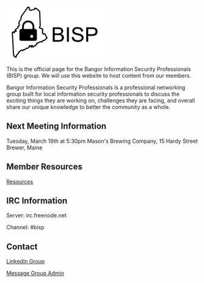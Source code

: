 <img src="images/bisp_logo.png" height="140px" width="250px">

This is the official page for the Bangor Information Security Professionals (BISP) group. We will use this website to host content from our members. 

Bangor Information Security Professionals is a professional networking group built for local information security professionals to discuss the exciting things they are working on, challenges they are facing, and overall share our unique knowledge to better the community as a whole.

## Next Meeting Information
Tuesday, March 19th at 5:30pm
Mason's Brewing Company, 15 Hardy Street Brewer, Maine

## Member Resources
[Resources](https://github.com/bangorinfosec/bangorinfosec.github.io/tree/master/resources)

## IRC Information 

Server: irc.freenode.net

Channel: #bisp

## Contact
[LinkedIn Group](https://www.linkedin.com/groups/7054424)

[Message Group Admin](mailto:cory[dot]cavanagh[at]gmail[dot]com) 
